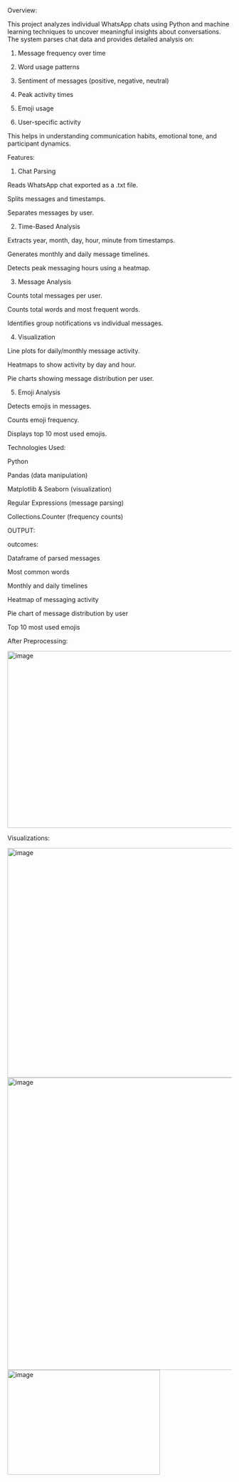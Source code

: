 Overview:

This project analyzes individual WhatsApp chats using Python and machine learning techniques to uncover meaningful insights about conversations. The system parses chat data and provides detailed analysis on:

1. Message frequency over time

2. Word usage patterns

3. Sentiment of messages (positive, negative, neutral)

4. Peak activity times

5. Emoji usage

6. User-specific activity

This helps in understanding communication habits, emotional tone, and participant dynamics.


Features:

1. Chat Parsing

  Reads WhatsApp chat exported as a .txt file.

  Splits messages and timestamps.

  Separates messages by user.

2. Time-Based Analysis

  Extracts year, month, day, hour, minute from timestamps.

  Generates monthly and daily message timelines.

  Detects peak messaging hours using a heatmap.

3. Message Analysis

  Counts total messages per user.

  Counts total words and most frequent words.

  Identifies group notifications vs individual messages.

4. Visualization

  Line plots for daily/monthly message activity.

  Heatmaps to show activity by day and hour.

  Pie charts showing message distribution per user.

5. Emoji Analysis

  Detects emojis in messages.

  Counts emoji frequency.

  Displays top 10 most used emojis.








Technologies Used:

Python

Pandas (data manipulation)

Matplotlib & Seaborn (visualization)

Regular Expressions (message parsing)

Collections.Counter (frequency counts)










OUTPUT:





outcomes:



Dataframe of parsed messages

Most common words

Monthly and daily timelines

Heatmap of messaging activity

Pie chart of message distribution by user

Top 10 most used emojis






After Preprocessing:


<img width="849" height="397" alt="image" src="https://github.com/user-attachments/assets/d7f0128c-0659-4f50-8feb-d834cf047b5f" />











Visualizations:


<img width="534" height="515" alt="image" src="https://github.com/user-attachments/assets/64e55abe-62a8-431e-9fdc-96912d64aad7" />




<img width="676" height="656" alt="image" src="https://github.com/user-attachments/assets/6368daea-2ec3-4c4a-ba9f-bab482331c3f" />






<img width="343" height="235" alt="image" src="https://github.com/user-attachments/assets/018b7ac5-ef77-480a-b31d-9713cf39d149" />

​

